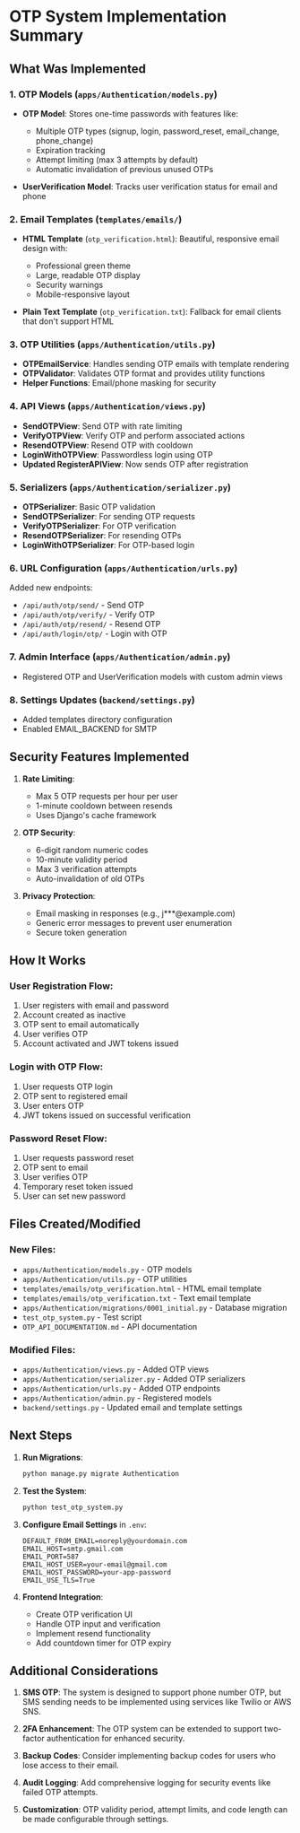 # OTP System Implementation Summary

## What Was Implemented

### 1. **OTP Models** (`apps/Authentication/models.py`)
- **OTP Model**: Stores one-time passwords with features like:
  - Multiple OTP types (signup, login, password_reset, email_change, phone_change)
  - Expiration tracking
  - Attempt limiting (max 3 attempts by default)
  - Automatic invalidation of previous unused OTPs
  
- **UserVerification Model**: Tracks user verification status for email and phone

### 2. **Email Templates** (`templates/emails/`)
- **HTML Template** (`otp_verification.html`): Beautiful, responsive email design with:
  - Professional green theme
  - Large, readable OTP display
  - Security warnings
  - Mobile-responsive layout
  
- **Plain Text Template** (`otp_verification.txt`): Fallback for email clients that don't support HTML

### 3. **OTP Utilities** (`apps/Authentication/utils.py`)
- **OTPEmailService**: Handles sending OTP emails with template rendering
- **OTPValidator**: Validates OTP format and provides utility functions
- **Helper Functions**: Email/phone masking for security

### 4. **API Views** (`apps/Authentication/views.py`)
- **SendOTPView**: Send OTP with rate limiting
- **VerifyOTPView**: Verify OTP and perform associated actions
- **ResendOTPView**: Resend OTP with cooldown
- **LoginWithOTPView**: Passwordless login using OTP
- **Updated RegisterAPIView**: Now sends OTP after registration

### 5. **Serializers** (`apps/Authentication/serializer.py`)
- **OTPSerializer**: Basic OTP validation
- **SendOTPSerializer**: For sending OTP requests
- **VerifyOTPSerializer**: For OTP verification
- **ResendOTPSerializer**: For resending OTPs
- **LoginWithOTPSerializer**: For OTP-based login

### 6. **URL Configuration** (`apps/Authentication/urls.py`)
Added new endpoints:
- `/api/auth/otp/send/` - Send OTP
- `/api/auth/otp/verify/` - Verify OTP
- `/api/auth/otp/resend/` - Resend OTP
- `/api/auth/login/otp/` - Login with OTP

### 7. **Admin Interface** (`apps/Authentication/admin.py`)
- Registered OTP and UserVerification models with custom admin views

### 8. **Settings Updates** (`backend/settings.py`)
- Added templates directory configuration
- Enabled EMAIL_BACKEND for SMTP

## Security Features Implemented

1. **Rate Limiting**:
   - Max 5 OTP requests per hour per user
   - 1-minute cooldown between resends
   - Uses Django's cache framework

2. **OTP Security**:
   - 6-digit random numeric codes
   - 10-minute validity period
   - Max 3 verification attempts
   - Auto-invalidation of old OTPs

3. **Privacy Protection**:
   - Email masking in responses (e.g., j***@example.com)
   - Generic error messages to prevent user enumeration
   - Secure token generation

## How It Works

### User Registration Flow:
1. User registers with email and password
2. Account created as inactive
3. OTP sent to email automatically
4. User verifies OTP
5. Account activated and JWT tokens issued

### Login with OTP Flow:
1. User requests OTP login
2. OTP sent to registered email
3. User enters OTP
4. JWT tokens issued on successful verification

### Password Reset Flow:
1. User requests password reset
2. OTP sent to email
3. User verifies OTP
4. Temporary reset token issued
5. User can set new password

## Files Created/Modified

### New Files:
- `apps/Authentication/models.py` - OTP models
- `apps/Authentication/utils.py` - OTP utilities
- `templates/emails/otp_verification.html` - HTML email template
- `templates/emails/otp_verification.txt` - Text email template
- `apps/Authentication/migrations/0001_initial.py` - Database migration
- `test_otp_system.py` - Test script
- `OTP_API_DOCUMENTATION.md` - API documentation

### Modified Files:
- `apps/Authentication/views.py` - Added OTP views
- `apps/Authentication/serializer.py` - Added OTP serializers
- `apps/Authentication/urls.py` - Added OTP endpoints
- `apps/Authentication/admin.py` - Registered models
- `backend/settings.py` - Updated email and template settings

## Next Steps

1. **Run Migrations**:
   ```bash
   python manage.py migrate Authentication
   ```

2. **Test the System**:
   ```bash
   python test_otp_system.py
   ```

3. **Configure Email Settings** in `.env`:
   ```
   DEFAULT_FROM_EMAIL=noreply@yourdomain.com
   EMAIL_HOST=smtp.gmail.com
   EMAIL_PORT=587
   EMAIL_HOST_USER=your-email@gmail.com
   EMAIL_HOST_PASSWORD=your-app-password
   EMAIL_USE_TLS=True
   ```

4. **Frontend Integration**:
   - Create OTP verification UI
   - Handle OTP input and verification
   - Implement resend functionality
   - Add countdown timer for OTP expiry

## Additional Considerations

1. **SMS OTP**: The system is designed to support phone number OTP, but SMS sending needs to be implemented using services like Twilio or AWS SNS.

2. **2FA Enhancement**: The OTP system can be extended to support two-factor authentication for enhanced security.

3. **Backup Codes**: Consider implementing backup codes for users who lose access to their email.

4. **Audit Logging**: Add comprehensive logging for security events like failed OTP attempts.

5. **Customization**: OTP validity period, attempt limits, and code length can be made configurable through settings.